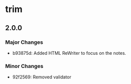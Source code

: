 # trim

## 2.0.0

### Major Changes

- b93875d: Added HTML ReWriter to focus on the notes.

### Minor Changes

- 92f2569: Removed validator
